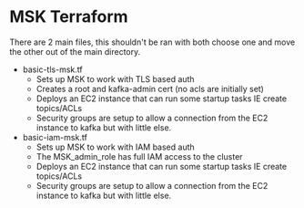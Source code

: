 # MSK Terraform

There are 2 main files, this shouldn't be ran with both choose one and move the other out of the main directory.

 - basic-tls-msk.tf
	 - Sets up MSK to work with TLS based auth
	 - Creates a root and kafka-admin cert (no acls are initially set)
	 - Deploys an EC2 instance that can run some startup tasks IE create topics/ACLs
	 - Security groups are setup to allow a connection from the EC2 instance to kafka but with little else.
 - basic-iam-msk.tf
	 - Sets up MSK to work with IAM based auth
	 - The MSK_admin_role has full IAM access to the cluster 
	 - Deploys an EC2 instance that can run some startup tasks IE create topics/ACLs
	 - Security groups are setup to allow a connection from the EC2 instance to kafka but with little else.

